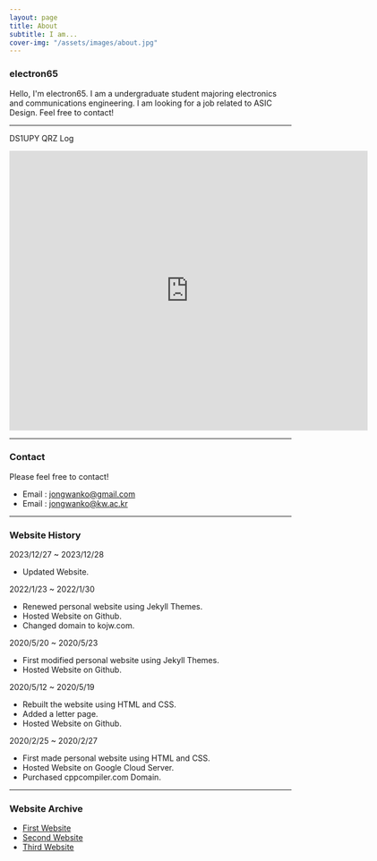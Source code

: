 ```yaml
---
layout: page
title: About
subtitle: I am...
cover-img: "/assets/images/about.jpg"
---
```


### electron65
Hello, I'm electron65. I am a undergraduate student majoring electronics and communications engineering. 
I am looking for a job related to ASIC Design.
Feel free to contact!

---
DS1UPY QRZ Log

<iframe align="top" frameborder="0" height="500" scrolling="yes" src="https://logbook.qrz.com/lbstat/DS1UPY/" width="640"></iframe>


---
### Contact
Please feel free to contact!
* Email : jongwanko@gmail.com
* Email : jongwanko@kw.ac.kr

---
### Website History
2023/12/27 ~ 2023/12/28
* Updated Website.

2022/1/23 ~ 2022/1/30
* Renewed personal website using Jekyll Themes.
* Hosted Website on Github.
* Changed domain to kojw.com.

2020/5/20 ~ 2020/5/23
* First modified personal website using Jekyll Themes.
* Hosted Website on Github.

2020/5/12 ~ 2020/5/19
* Rebuilt the website using HTML and CSS.
* Added a letter page.
* Hosted Website on Github.

2020/2/25 ~ 2020/2/27
* First made personal website using HTML and CSS.
* Hosted Website on Google Cloud Server.
* Purchased cppcompiler.com Domain.
  
---
### Website Archive
* [First Website](https://electron65.github.io/cppcompiler-first-website/)
* [Second Website](https://electron65.github.io/cppcompiler-second-website/)
* [Third Website](https://electron65.github.io/cppcompiler-third/)
